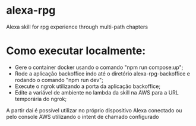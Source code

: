 # alexa-rpg
Alexa skill for rpg experience through multi-path chapters


# Como executar localmente:
- Gere o container docker usando o comando "npm run compose:up";
- Rode a aplicação backoffice indo até o diretório alexa-rpg-backoffice e rodando o comando "npm run dev";
- Execute o ngrok utilizando a porta da aplicação backoffice;
- Edite a variável de ambiente no lambda da skill na AWS para a URL temporária do ngrok;

A partir daí é possível utilizar no próprio dispositivo Alexa conectado ou pelo console AWS utilizando o intent de chamado configurado